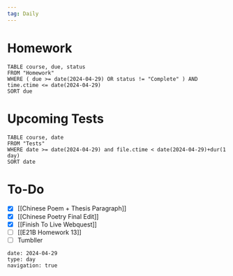 ```yaml
---
tag: Daily
---
```

# Homework
```dataview
TABLE course, due, status
FROM "Homework" 
WHERE ( due >= date(2024-04-29) OR status != "Complete" ) AND time.ctime <= date(2024-04-29)
SORT due
```
# Upcoming Tests
```dataview
TABLE course, date
FROM "Tests" 
WHERE date >= date(2024-04-29) and file.ctime < date(2024-04-29)+dur(1 day)
SORT date
```
# To-Do
- [x] [[Chinese Poem + Thesis Paragraph]]
- [x] [[Chinese Poetry Final Edit]]
- [x] [[Finish To Live Webquest]]
- [ ] [[E21B Homework 13]]
- [ ] Tumbller

```gEvent
date: 2024-04-29
type: day
navigation: true
```